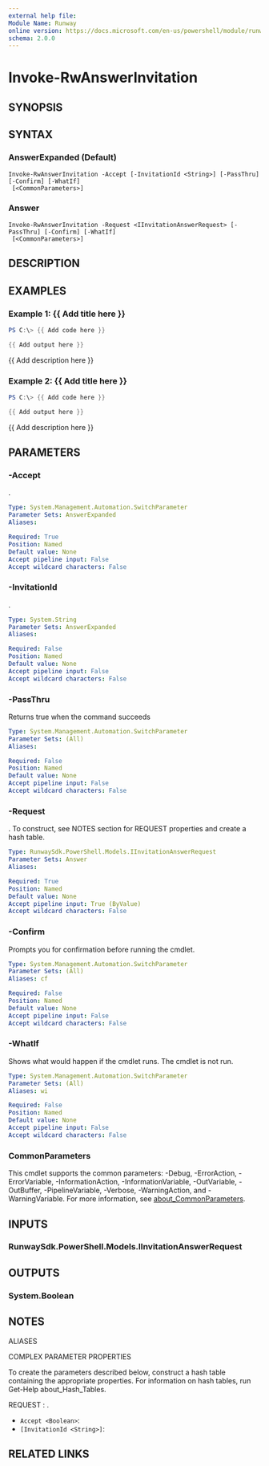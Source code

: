 ```yaml
---
external help file:
Module Name: Runway
online version: https://docs.microsoft.com/en-us/powershell/module/runway/invoke-rwanswerinvitation
schema: 2.0.0
---
```


# Invoke-RwAnswerInvitation

## SYNOPSIS


## SYNTAX

### AnswerExpanded (Default)
```
Invoke-RwAnswerInvitation -Accept [-InvitationId <String>] [-PassThru] [-Confirm] [-WhatIf]
 [<CommonParameters>]
```

### Answer
```
Invoke-RwAnswerInvitation -Request <IInvitationAnswerRequest> [-PassThru] [-Confirm] [-WhatIf]
 [<CommonParameters>]
```

## DESCRIPTION


## EXAMPLES

### Example 1: {{ Add title here }}
```powershell
PS C:\> {{ Add code here }}

{{ Add output here }}
```

{{ Add description here }}

### Example 2: {{ Add title here }}
```powershell
PS C:\> {{ Add code here }}

{{ Add output here }}
```

{{ Add description here }}

## PARAMETERS

### -Accept
.

```yaml
Type: System.Management.Automation.SwitchParameter
Parameter Sets: AnswerExpanded
Aliases:

Required: True
Position: Named
Default value: None
Accept pipeline input: False
Accept wildcard characters: False
```

### -InvitationId
.

```yaml
Type: System.String
Parameter Sets: AnswerExpanded
Aliases:

Required: False
Position: Named
Default value: None
Accept pipeline input: False
Accept wildcard characters: False
```

### -PassThru
Returns true when the command succeeds

```yaml
Type: System.Management.Automation.SwitchParameter
Parameter Sets: (All)
Aliases:

Required: False
Position: Named
Default value: None
Accept pipeline input: False
Accept wildcard characters: False
```

### -Request
.
To construct, see NOTES section for REQUEST properties and create a hash table.

```yaml
Type: RunwaySdk.PowerShell.Models.IInvitationAnswerRequest
Parameter Sets: Answer
Aliases:

Required: True
Position: Named
Default value: None
Accept pipeline input: True (ByValue)
Accept wildcard characters: False
```

### -Confirm
Prompts you for confirmation before running the cmdlet.

```yaml
Type: System.Management.Automation.SwitchParameter
Parameter Sets: (All)
Aliases: cf

Required: False
Position: Named
Default value: None
Accept pipeline input: False
Accept wildcard characters: False
```

### -WhatIf
Shows what would happen if the cmdlet runs.
The cmdlet is not run.

```yaml
Type: System.Management.Automation.SwitchParameter
Parameter Sets: (All)
Aliases: wi

Required: False
Position: Named
Default value: None
Accept pipeline input: False
Accept wildcard characters: False
```

### CommonParameters
This cmdlet supports the common parameters: -Debug, -ErrorAction, -ErrorVariable, -InformationAction, -InformationVariable, -OutVariable, -OutBuffer, -PipelineVariable, -Verbose, -WarningAction, and -WarningVariable. For more information, see [about_CommonParameters](http://go.microsoft.com/fwlink/?LinkID=113216).

## INPUTS

### RunwaySdk.PowerShell.Models.IInvitationAnswerRequest

## OUTPUTS

### System.Boolean

## NOTES

ALIASES

COMPLEX PARAMETER PROPERTIES

To create the parameters described below, construct a hash table containing the appropriate properties. For information on hash tables, run Get-Help about_Hash_Tables.


REQUEST <IInvitationAnswerRequest>: .
  - `Accept <Boolean>`: 
  - `[InvitationId <String>]`: 

## RELATED LINKS

